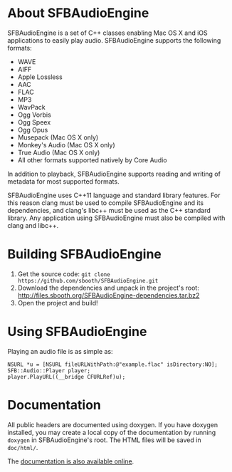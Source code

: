 About SFBAudioEngine
====================

SFBAudioEngine is a set of C++ classes enabling Mac OS X and iOS applications to easily play audio.  SFBAudioEngine supports the following formats:

* WAVE
* AIFF
* Apple Lossless
* AAC
* FLAC
* MP3
* WavPack
* Ogg Vorbis
* Ogg Speex
* Ogg Opus
* Musepack (Mac OS X only)
* Monkey's Audio (Mac OS X only)
* True Audio (Mac OS X only)
* All other formats supported natively by Core Audio

In addition to playback, SFBAudioEngine supports reading and writing of metadata for most supported formats.

SFBAudioEngine uses C++11 language and standard library features.  For this reason clang must be used to compile SFBAudioEngine and its dependencies, and clang's libc++ must be used as the C++ standard library.  Any application using SFBAudioEngine must also be compiled with clang and libc++.

Building SFBAudioEngine
=======================

1. Get the source code: `git clone https://github.com/sbooth/SFBAudioEngine.git`
2. Download the dependencies and unpack in the project's root: http://files.sbooth.org/SFBAudioEngine-dependencies.tar.bz2
3. Open the project and build!

Using SFBAudioEngine
====================

Playing an audio file is as simple as:

~~~
NSURL *u = [NSURL fileURLWithPath:@"example.flac" isDirectory:NO];
SFB::Audio::Player player;
player.PlayURL((__bridge CFURLRef)u);
~~~

Documentation
=============

All public headers are documented using doxygen.  If you have doxygen installed, you may create a local copy of the documentation by running `doxygen` in SFBAudioEngine's root.  The HTML files will be saved in `doc/html/`.

The [documentation is also available online](http://sbooth.github.io/SFBAudioEngine/doc/).
